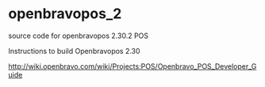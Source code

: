 # openbravopos_2
source code for openbravopos 2.30.2 POS

Instructions to build Openbravopos 2.30

http://wiki.openbravo.com/wiki/Projects:POS/Openbravo_POS_Developer_Guide



